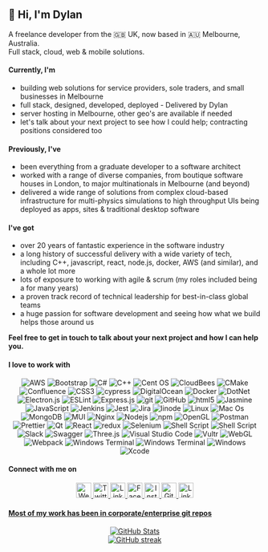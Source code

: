 ## 👋 Hi, I'm Dylan
<p>
    A freelance developer from the 🇬🇧 UK, now based in 🇦🇺 Melbourne, Australia.</br>
    Full stack, cloud, web & mobile solutions.
</p>

#### Currently, I'm
- building web solutions for service providers, sole traders, and small businesses in Melbourne
- full stack, designed, developed, deployed - Delivered by Dylan
- server hosting in Melbourne, other geo's are available if needed
- let's talk about your next project to see how I could help; contracting positions considered too

#### Previously, I've
- been everything from a graduate developer to a software architect
- worked with a range of diverse companies, from boutique software houses in London, to major multinationals in Melbourne (and beyond)
- delivered a wide range of solutions from complex cloud-based infrastructure for multi-physics simulations to high throughput UIs being deployed as apps, sites & traditional desktop software

#### I've got
- over 20 years of fantastic experience in the software industry
- a long history of successful delivery with a wide variety of tech, including C++, javascript, react, node.js, docker, AWS (and similar), and a whole lot more
- lots of exposure to working with agile & scrum (my roles included being a for many years)
- a proven track record of technical leadership for best-in-class global teams
- a huge passion for software development and seeing how what we build helps those around us

**Feel free to get in touch to talk about your next project and how I can help you.**

#### I love to work with
<p align="center">
    <img alt="AWS" src="https://img.shields.io/badge/AWS-%23FF9900.svg?style=flat-square&logo=amazon-aws&logoColor=white" />
    <img alt="Bootstrap" src="https://img.shields.io/badge/bootstrap-%23563D7C.svg?style=flat-square&logo=bootstrap&logoColor=white" />
    <img alt="C#" src="https://img.shields.io/badge/c%23-%23239120.svg?style=flat-square&logo=c-sharp&logoColor=white" />
    <img alt="C++" src="https://img.shields.io/badge/c++-%2300599C.svg?style=flat-square&logo=c%2B%2B&logoColor=white" />
    <img alt="Cent OS" src="https://img.shields.io/badge/cent%20os-002260?style=flat-square&logo=centos&logoColor=F0F0F0" />
    <img alt="CloudBees" src="https://img.shields.io/badge/CloudBees-1997B5&?logo=cloudbees&logoColor=white&style=flat-square" />
    <img alt="CMake" src="https://img.shields.io/badge/CMake-%23008FBA.svg?style=flat-square&logo=cmake&logoColor=white" />
    <img alt="Confluence" src="https://img.shields.io/badge/confluence-%23172BF4.svg?style=flat-square&logo=confluence&logoColor=white" />
    <img alt="CSS3" src="https://img.shields.io/badge/css3-%231572B6.svg?style=flat-square&logo=css3&logoColor=white" />
    <img alt="cypress" src="https://img.shields.io/badge/-cypress-%23E5E5E5?style=flat-square&logo=cypress&logoColor=058a5e" />
    <img alt="DigitalOcean" src="https://img.shields.io/badge/DigitalOcean-%230167ff.svg?style=flat-square&logo=digitalOcean&logoColor=white" />
    <img alt="Docker" src="https://img.shields.io/badge/-Docker-46a2f1?style=flat-square&logo=docker&logoColor=white" />
    <img alt="DotNet" src="https://img.shields.io/badge/.NET-5C2D91?style=flat-square&logo=.net&logoColor=white" />
    <img alt="Electron.js" src="https://img.shields.io/badge/Electron-191970?style=flat-square&logo=Electron&logoColor=white" />
    <img alt="ESLint" src="https://img.shields.io/badge/ESLint-4B3263?style=flat-square&logo=eslint&logoColor=white" />
    <img alt="Express.js" src="https://img.shields.io/badge/express.js-%23404d59.svg?style=flat-square&logo=express&logoColor=%2361DAFB" />
    <img alt="git" src="https://img.shields.io/badge/-Git-F05032?style=flat-square&logo=git&logoColor=white" />
    <img alt="GitHub" src="https://img.shields.io/badge/github-%23121011.svg?style=flat-square&logo=github&logoColor=white" />
    <img alt="html5" src="https://img.shields.io/badge/-HTML5-E34F26?style=flat-square&logo=html5&logoColor=white" />
    <img alt="Jasmine" src="https://img.shields.io/badge/-Jasmine-%238A4182?style=flat-square&logo=Jasmine&logoColor=white" />
    <img alt="JavaScript" src="https://img.shields.io/badge/javascript-%23323330.svg?style=flat-square&logo=javascript&logoColor=%23F7DF1E" />
    <img alt="Jenkins" src="https://img.shields.io/badge/jenkins-%232C5263.svg?style=flat-square&logo=jenkins&logoColor=white" />
    <img alt="Jest" src="https://img.shields.io/badge/-jest-%23C21325?style=flat-square&logo=jest&logoColor=white" />
    <img alt="Jira" src="https://img.shields.io/badge/jira-%230A0FFF.svg?style=flat-square&logo=jira&logoColor=white" />
    <img alt="linode" src="https://img.shields.io/badge/linode-00A95C?style=flat-square&logo=linode&logoColor=white" />
    <img alt="Linux" src="https://img.shields.io/badge/Linux-FCC624?style=flat-square&logo=linux&logoColor=black" />
    <img alt="Mac Os" src="https://img.shields.io/badge/mac%20os-000000?style=flat-square&logo=macos&logoColor=F0F0F0" />
    <img alt="MongoDB" src="https://img.shields.io/badge/MongoDB-%234ea94b.svg?style=flat-square&logo=mongodb&logoColor=white" />
    <img alt="MUI" src="https://img.shields.io/badge/MUI-%230081CB.svg?style=flat-square&logo=mui&logoColor=white)" />
    <img alt="Nginx" src="https://img.shields.io/badge/nginx-%23009639.svg?style=flat-square&logo=nginx&logoColor=white" />
    <img alt="Nodejs" src="https://img.shields.io/badge/-Nodejs-43853d?style=flat-square&logo=Node.js&logoColor=white" />
    <img alt="npm" src="https://img.shields.io/badge/-NPM-CB3837?style=flat-square&logo=npm&logoColor=white" />
    <img alt="OpenGL" src="https://img.shields.io/badge/OpenGL-%23FFFFFF.svg?style=flat-square&logo=opengl" />
    <img alt="Postman" src="https://img.shields.io/badge/Postman-FF6C37?style=flat-square&logo=postman&logoColor=white" />
    <img alt="Prettier" src="https://img.shields.io/badge/-Prettier-F7B93E?style=flat-square&logo=prettier&logoColor=white" />
    <img alt="Qt" src="https://img.shields.io/badge/Qt-%23217346.svg?style=flat-square&logo=Qt&logoColor=white)" />
    <img alt="React" src="https://img.shields.io/badge/-React-45b8d8?style=flat-square&logo=react&logoColor=white" />
    <img alt="redux" src="https://img.shields.io/badge/-Redux-764ABC?style=flat-square&logo=redux&logoColor=white" />
    <img alt="Selenium" src="https://img.shields.io/badge/-selenium-%43B02A?style=flat-square&logo=selenium&logoColor=white" />
    <img alt="Shell Script" src="https://img.shields.io/badge/shell_script-%23121011.svg?style=flat-square&logo=gnu-bash&logoColor=white" />
    <img alt="Shell Script" src="https://img.shields.io/badge/shell_script-%23121011.svg?style=flat-square&logo=gnu-bash&logoColor=white" />
    <img alt="Slack" src="https://img.shields.io/badge/Slack-4A154B?style=flat-square&logo=slack&logoColor=white)" />
    <img alt="Swagger" src="https://img.shields.io/badge/-Swagger-%23Clojure?style=flat-square&logo=swagger&logoColor=white" />
    <img alt="Three.js" src="https://img.shields.io/badge/threejs-black?style=flat-square&logo=three.js&logoColor=white" />
    <img alt="Visual Studio Code" src="https://img.shields.io/badge/Visual%20Studio%20Code-0078d7.svg?style=flat-square&logo=visual-studio-code&logoColor=white" />
    <img alt="Vultr" src="https://img.shields.io/badge/Vultr-007BFC.svg?style=flat-square&logo=vultr" />
    <img alt="WebGL" src="https://img.shields.io/badge/WebGL-990000?logo=webgl&logoColor=white&style=flat-square" />
    <img alt="Webpack" src="https://img.shields.io/badge/-Webpack-8DD6F9?style=flat-square&logo=webpack&logoColor=white)" />
    <img alt="Windows Terminal" src="https://img.shields.io/badge/PowerShell-%235391FE.svg?style=flat-square&logo=powershell&logoColor=white" />
    <img alt="Windows Terminal" src="https://img.shields.io/badge/Windows%20Terminalt-%234D4D4D.svg?style=flat-square&logo=windows-terminal&logoColor=white" />
    <img alt="Windows" src="https://img.shields.io/badge/Windows-0078D6?logo=windows&logoColor=white&style=flat-square" />
    <img alt="Xcode" src="https://img.shields.io/badge/Xcode-007ACC?style=flat-square&logo=Xcode&logoColor=white)" />
</p>

#### Connect with me on
<p align="center">
    <a href="https://dylankenneally.com" target="blank"><img src="https://img.icons8.com/color/344/domain--v1.png" alt="Website" title="Website" height="30")>
    <a href="https://twitter.com/dylankenneally" target="blank"><img src="https://img.icons8.com/color/32/000000/twitter-squared.png" alt="Twitter" title="Twitter" height="30")>
    <a href="https://linkedin.com/in/dylankenneally" target="blank"><img src="https://img.icons8.com/color/32/000000/linkedin.png" alt="LinkedIn" title="LinkedIn" height="30")>
    <a href="https://facebook.com/dylankenneally" target="blank"><img src="https://img.icons8.com/fluency/344/facebook-new.png" alt="Facebook" title="Facebook" height="30")>
    <a href="https://instagram.com/dylankenneally_" target="blank"><img src="https://img.icons8.com/color/344/instagram-new--v2.png" alt="Instagram" title="Instagram" height="30")>
    <a href="https://github.com/dylankenneally" target="blank"><img src="https://img.icons8.com/color/344/github--v1.png" alt="GitHub" title="GitHub" height="30")>
    <a href="https://linktr.ee/dylankenneally" target="blank"><img src="https://img.icons8.com/color/344/linktree.png" alt="LinkTr.ee" title="LinkTr.ee" height="30")>
</p>

#### Most of my work has been in corporate/enterprise git repos
<p align="center">
    <img src="https://github-readme-stats.vercel.app/api?username=dylankenneally&count_private=true&show_icons=true" alt="GitHub Stats" title="GitHub Stats">
    <br />
    <img src="https://github-readme-streak-stats.herokuapp.com?user=dylankenneally" alt="GitHub streak" title="GitHub streak">
</p>

